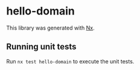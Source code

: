 # hello-domain

This library was generated with [Nx](https://nx.dev).

## Running unit tests

Run `nx test hello-domain` to execute the unit tests.
